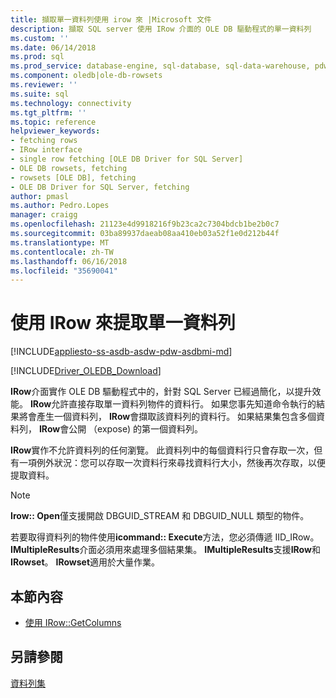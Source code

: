 ```yaml
---
title: 擷取單一資料列使用 irow 來 |Microsoft 文件
description: 擷取 SQL server 使用 IRow 介面的 OLE DB 驅動程式的單一資料列
ms.custom: ''
ms.date: 06/14/2018
ms.prod: sql
ms.prod_service: database-engine, sql-database, sql-data-warehouse, pdw
ms.component: oledb|ole-db-rowsets
ms.reviewer: ''
ms.suite: sql
ms.technology: connectivity
ms.tgt_pltfrm: ''
ms.topic: reference
helpviewer_keywords:
- fetching rows
- IRow interface
- single row fetching [OLE DB Driver for SQL Server]
- OLE DB rowsets, fetching
- rowsets [OLE DB], fetching
- OLE DB Driver for SQL Server, fetching
author: pmasl
ms.author: Pedro.Lopes
manager: craigg
ms.openlocfilehash: 21123e4d9918216f9b23ca2c7304bdcb1be2b0c7
ms.sourcegitcommit: 03ba89937daeab08aa410eb03a52f1e0d212b44f
ms.translationtype: MT
ms.contentlocale: zh-TW
ms.lasthandoff: 06/16/2018
ms.locfileid: "35690041"
---
```

# <a name="fetching-a-single-row-with-irow"></a>使用 IRow 來提取單一資料列
[!INCLUDE[appliesto-ss-asdb-asdw-pdw-asdbmi-md](../../../includes/appliesto-ss-asdb-asdw-pdw-asdbmi-md.md)]

[!INCLUDE[Driver_OLEDB_Download](../../../includes/driver_oledb_download.md)]

  **IRow**介面實作 OLE DB 驅動程式中的，針對 SQL Server 已經過簡化，以提升效能。 **IRow**允許直接存取單一資料列物件的資料行。 如果您事先知道命令執行的結果將會產生一個資料列， **IRow**會擷取該資料列的資料行。 如果結果集包含多個資料列， **IRow**會公開 （expose) 的第一個資料列。  
  
 **IRow**實作不允許資料列的任何瀏覽。 此資料列中的每個資料行只會存取一次，但有一項例外狀況：您可以存取一次資料行來尋找資料行大小，然後再次存取，以便提取資料。  
  
> [!NOTE]  
>  **Irow:: Open**僅支援開啟 DBGUID_STREAM 和 DBGUID_NULL 類型的物件。  
  
 若要取得資料列的物件使用**icommand:: Execute**方法，您必須傳遞 IID_IRow。 **IMultipleResults**介面必須用來處理多個結果集。 **IMultipleResults**支援**IRow**和**IRowset**。 **IRowset**適用於大量作業。  
  
## <a name="in-this-section"></a>本節內容  
  
-   [使用 IRow::GetColumns](../../oledb/ole-db-rowsets/using-irow-getcolumns.md)   
  
## <a name="see-also"></a>另請參閱  
 [資料列集](../../oledb/ole-db-rowsets/rowsets.md)  
  
  
